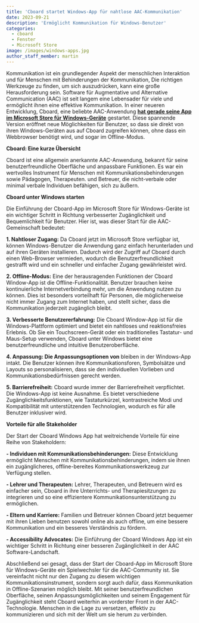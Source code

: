 ```yaml
---
title: 'Cboard startet Windows-App für nahtlose AAC-Kommunikation'
date: 2023-09-21
description: 'Ermöglicht Kommunikation für Windows-Benutzer'
categories:
  - cboard
  - Fenster
  - Microsoft Store
image: /images/windows-apps.jpg
author_staff_member: martin
---
```


Kommunikation ist ein grundlegender Aspekt der menschlichen Interaktion und für Menschen mit Behinderungen der Kommunikation, Die richtigen Werkzeuge zu finden, um sich auszudrücken, kann eine große Herausforderung sein. Software für Augmentative und Alternative Communication (AAC) ist seit langem eine Lebensader für viele und ermöglicht ihnen eine effektive Kommunikation. In einer neueren Entwicklung, Cboard, eine beliebte AAC-Anwendung [**hat gerade seine App im Microsoft Store für Windows-Geräte**](https://apps.microsoft.com/store/detail/cboard-aac-app/XP9M5KQV699FLR) gestartet. Diese spannende Version eröffnet neue Möglichkeiten für Benutzer, so dass sie direkt von ihren Windows-Geräten aus auf Cboard zugreifen können, ohne dass ein Webbrowser benötigt wird, und sogar im Offline-Modus.

**Cboard: Eine kurze Übersicht**

Cboard ist eine allgemein anerkannte AAC-Anwendung, bekannt für seine benutzerfreundliche Oberfläche und anpassbare Funktionen. Es war ein wertvolles Instrument für Menschen mit Kommunikationsbehinderungen sowie Pädagogen, Therapeuten. und Betreuer, die nicht-verbale oder minimal verbale Individuen befähigen, sich zu äußern.

**Cboard unter Windows starten**

Die Einführung der Cboard-App im Microsoft Store für Windows-Geräte ist ein wichtiger Schritt in Richtung verbesserter Zugänglichkeit und Bequemlichkeit für Benutzer. Hier ist, was dieser Start für die AAC-Gemeinschaft bedeutet:

**1. Nahtloser Zugang:** Da Cboard jetzt im Microsoft Store verfügbar ist, können Windows-Benutzer die Anwendung ganz einfach herunterladen und auf ihren Geräten installieren. Dadurch wird der Zugriff auf Cboard durch einen Web-Browser vermieden, wodurch die Benutzerfreundlichkeit gestrafft wird und ein schneller und einfacher Zugang gewährleistet wird.

**2. Offline-Modus:** Eine der herausragenden Funktionen der Cboard Window-App ist die Offline-Funktionalität. Benutzer brauchen keine kontinuierliche Internetverbindung mehr, um die Anwendung nutzen zu können. Dies ist besonders vorteilhaft für Personen, die möglicherweise nicht immer Zugang zum Internet haben, und stellt sicher, dass die Kommunikation jederzeit zugänglich bleibt.

**3. Verbesserte Benutzererfahrung:** Die Cboard Window-App ist für die Windows-Plattform optimiert und bietet ein nahtloses und reaktionsfreies Erlebnis. Ob Sie ein Touchscreen-Gerät oder ein traditionelles Tastatur- und Maus-Setup verwenden, Cboard unter Windows bietet eine benutzerfreundliche und intuitive Benutzeroberfläche.

**4. Anpassung: Die Anpassungsoptionen von** bleiben in der Windows-App intakt. Die Benutzer können ihre Kommunikationsforen, Symbolsätze und Layouts so personalisieren, dass sie den individuellen Vorlieben und Kommunikationsbedürfnissen gerecht werden.

**5. Barrierefreiheit:** Cboard wurde immer der Barrierefreiheit verpflichtet. Die Windows-App ist keine Ausnahme. Es bietet verschiedene Zugänglichkeitsfunktionen, wie Tastaturkürzel, kontrastreiche Modi und Kompatibilität mit unterstützenden Technologien, wodurch es für alle Benutzer inklusiver wird.

**Vorteile für alle Stakeholder**

Der Start der Cboard Windows App hat weitreichende Vorteile für eine Reihe von Stakeholdern:

**- Individuen mit Kommunikationsbehinderungen:** Diese Entwicklung ermöglicht Menschen mit Kommunikationsbehinderungen, indem sie ihnen ein zugänglicheres, offline-bereites Kommunikationswerkzeug zur Verfügung stellen.

**- Lehrer und Therapeuten:** Lehrer, Therapeuten, und Betreuern wird es einfacher sein, Cboard in ihre Unterrichts- und Therapiesitzungen zu integrieren und so eine effizientere Kommunikationsunterstützung zu ermöglichen.

**- Eltern und Karriere:** Familien und Betreuer können Cboard jetzt bequemer mit ihren Lieben benutzen sowohl online als auch offline, um eine bessere Kommunikation und ein besseres Verständnis zu fördern.

**- Accessibility Advocates:** Die Einführung der Cboard Windows App ist ein wichtiger Schritt in Richtung einer besseren Zugänglichkeit in der AAC Software-Landschaft.

Abschließend sei gesagt, dass der Start der Cboard-App im Microsoft Store für Windows-Geräte ein Spielwechsler für die AAC-Community ist. Sie vereinfacht nicht nur den Zugang zu diesem wichtigen Kommunikationsinstrument, sondern sorgt auch dafür, dass Kommunikation in Offline-Szenarien möglich bleibt. Mit seiner benutzerfreundlichen Oberfläche, seinen Anpassungsmöglichkeiten und seinem Engagement für Zugänglichkeit steht Cboard weiterhin an vorderster Front in der AAC-Technologie. Menschen in die Lage zu versetzen, effektiv zu kommunizieren und sich mit der Welt um sie herum zu verbinden.
